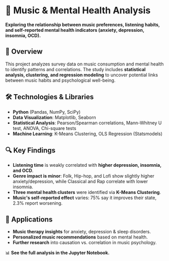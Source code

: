 # 🎵 Music & Mental Health Analysis  

**Exploring the relationship between music preferences, listening habits, and self-reported mental health indicators (anxiety, depression, insomnia, OCD).**  

## 📌 Overview  
This project analyzes survey data on music consumption and mental health to identify patterns and correlations. The study includes **statistical analysis, clustering, and regression modeling** to uncover potential links between music habits and psychological well-being.  

## 🛠️ Technologies & Libraries  
- **Python** (Pandas, NumPy, SciPy)  
- **Data Visualization**: Matplotlib, Seaborn  
- **Statistical Analysis**: Pearson/Spearman correlations, Mann-Whitney U test, ANOVA, Chi-square tests  
- **Machine Learning**: K-Means Clustering, OLS Regression (Statsmodels)  

## 🔍 Key Findings  
- **Listening time** is weakly correlated with **higher depression, insomnia, and OCD**.  
- **Genre impact is minor**: Folk, Hip-hop, and Lofi show slightly higher anxiety/depression, while Classical and Rap correlate with lower insomnia.  
- **Three mental health clusters** were identified via **K-Means Clustering**.  
- **Music's self-reported effect** varies: 75% say it improves their state, 2.3% report worsening.  

## 🚀 Applications  
- **Music therapy insights** for anxiety, depression & sleep disorders.  
- **Personalized music recommendations** based on mental health.  
- **Further research** into causation vs. correlation in music psychology.  

📊 **See the full analysis in the Jupyter Notebook.**  


